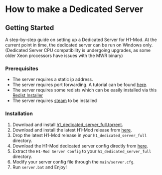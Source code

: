 # How to make a Dedicated Server

## Getting Started

A step-by-step guide on setting up a Dedicated Server for H1-Mod.
At the current point in time, the dedicated server can be run on Windows only. (Dedicated Server CPU compatibility is undergoing upgrades, as some older Xeon processors have issues with the MWR binary)

### Prerequisites

* The server requires a static ip address.
* The server requires port forwarding. A tutorial can be found [here](port-forwarding).
* The server requires some redists which can be easily installed via this [Redist Installer](https://git.io/redists)
* The server requires [steam](https://store.steampowered.com/about/) to be installed

### Installation

1. Download and install [h1_dedicated_server_full.torrent](https://h1.gg/h1_dedicated_server_full.torrent).
2. Download and install the latest H1-Mod release from [here](https://github.com/h1-mod/h1-mod/releases/latest).
3. Drop the latest H1-Mod release in your `h1_dedicated_server_full` directory.
4. Download the H1-Mod dedicated server config directly from [here](https://github.com/FragsAreUs/h1-mod-server-config/archive/refs/heads/main.zip).
5. Extract the `H1-Mod Server Config` to your `h1_dedicated_server_full` directory.
6. Modify your server config file through the `main/server.cfg`.
7. Run `server.bat` and Enjoy!
   
